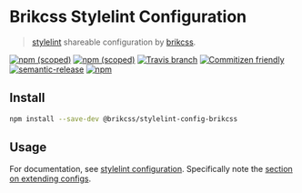 # Brikcss Stylelint Configuration

> [stylelint](https://stylelint.io) shareable configuration by [brikcss](https://github.com/brikcss/).

[![npm (scoped)](https://img.shields.io/npm/v/@brikcss/stylelint-config-brikcss.svg?style=flat-square)](https://www.npmjs.com/package/@brikcss/stylelint-config-brikcss
) [![npm (scoped)](https://img.shields.io/npm/dm/@brikcss/stylelint-config-brikcss.svg?style=flat-square)](https://www.npmjs.com/package/@brikcss/stylelint-config-brikcss
) [![Travis branch](https://img.shields.io/travis/rust-lang/rust/master.svg?style=flat-square&label=master)](https://github.com/brikcss/stylelint-config-brikcss/tree/master
) [![Commitizen friendly](https://img.shields.io/badge/commitizen-friendly-brightgreen.svg?style=flat-square)](http://commitizen.github.io/cz-cli/
) [![semantic-release](https://img.shields.io/badge/%20%20%F0%9F%93%A6%F0%9F%9A%80-semantic--release-e10079.svg?style=flat-square)](https://github.com/semantic-release/semantic-release
) [![npm](https://img.shields.io/npm/l/express.svg?style=flat-square)](https://choosealicense.com/licenses/mit/)

## Install

```bash
npm install --save-dev @brikcss/stylelint-config-brikcss
```

## Usage

For documentation, see [stylelint configuration](https://stylelint.io/user-guide/configuration/). Specifically note the [section on extending configs](https://stylelint.io/user-guide/configuration/#extends).
